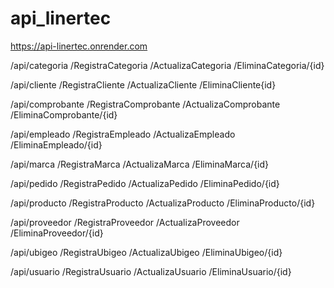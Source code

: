 # api_linertec

https://api-linertec.onrender.com

/api/categoria
/RegistraCategoria
/ActualizaCategoria
/EliminaCategoria/{id}

/api/cliente
/RegistraCliente
/ActualizaCliente
/EliminaCliente{id}

/api/comprobante
/RegistraComprobante
/ActualizaComprobante
/EliminaComprobante/{id}

/api/empleado
/RegistraEmpleado
/ActualizaEmpleado
/EliminaEmpleado/{id}

/api/marca
/RegistraMarca
/ActualizaMarca
/EliminaMarca/{id}

/api/pedido
/RegistraPedido
/ActualizaPedido
/EliminaPedido/{id}

/api/producto
/RegistraProducto
/ActualizaProducto
/EliminaProducto/{id}

/api/proveedor
/RegistraProveedor
/ActualizaProveedor
/EliminaProveedor/{id}

/api/ubigeo
/RegistraUbigeo
/ActualizaUbigeo
/EliminaUbigeo/{id}

/api/usuario
/RegistraUsuario
/ActualizaUsuario
/EliminaUsuario/{id}
